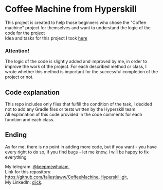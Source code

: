 # Coffee Machine from Hyperskill

This project is created to help those beginners who chose the "Coffee machine" project for themselves and want to understand the logic of the code for the project  
Idea and tasks for this project I took [here ](https://hyperskill.org/study-plan)

### Attention!

The logic of the code is slightly added and improved by me, in order to improve the work of the project.
For each described method or class, I wrote whether this method is important for the successful completion of the project or not.  

## Code explanation

This repo includes only files that fulfill the condition of the task, I decided not to add any Gradle files or tests written by the Hyperskill team.    
All explanation of this code provided in the code comments for each function and each class.

## Ending

As for me, there is no point in adding more code, but if you want - you have every right to do so, if you find bugs - let me know, I will be happy to fix everything

My telegram: [@keepmewhoiam](https://t.me/keepmewhoiam),    
Link for this repository: https://github.com/fallestlaww/CoffeeMachine_Hyperskill.git,    
My LinkedIn: [click](https://www.linkedin.com/in/pavlo-svitenko-a167152bb/).
